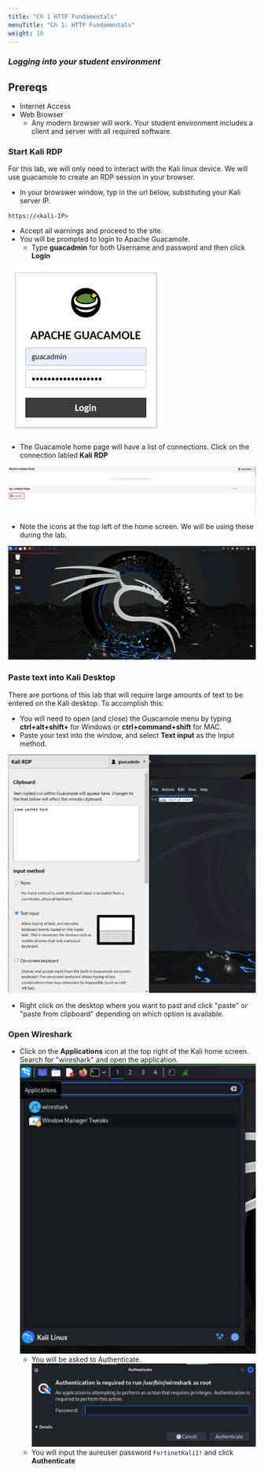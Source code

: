 ```yaml
---
title: "Ch 1 HTTP Fundamentals"
menuTitle: "Ch 1: HTTP Fundamentals"
weight: 10
---
```


### ***Logging into your student environment***

## Prereqs
  - Internet Access
  - Web Browser
    - Any modern browser will work.  Your student environment includes a client and server with all required software.



### Start Kali RDP

For this lab, we will only need to interact with the Kali linux device.  We will use guacamole to create an RDP session in your browser.

- In your browswer window, typ in the url below, substituting your Kali server IP.

```
https://<kali-IP>
```
- Accept all warnings and proceed to the site.
- You will be prompted to login to Apache Guacamole.  
  - Type **guacadmin** for both Username and password and then click **Login**

![Guac Login](guac_log.png)

- The Guacamole home page will have a list of connections.  Click on the connection labled **Kali RDP**

![Kali RDP](kali_rdp.png)

- Note the icons at the top left of the home screen.  We will be using these during the lab.

![Kali Home](kali_home.png)

### Paste text into Kali Desktop

There are portions of this lab that will require large amounts of text to be entered on the Kali desktop. To accomplish this:
- You will need to open (and close) the Guacamole menu by typing **ctrl+alt+shift+** for Windows or **ctrl+command+shift** for MAC. 
- Paste your text into the window, and select **Text input** as the Input method.

![CP Paste](cp_paste.png)

- Right click on the desktop where you want to past and click "paste" or "paste from clipboard" depending on which option is available.

### Open Wireshark

- Click on the **Applications** icon at the top right of the Kali home screen.  Search for "wireshark" and open the application.
![Find shark](find_shark.png)
  - You will be asked to Authenticate.  
  ![Shark Auth](shark_auth.png)
  - You will input the aureuser password ```FortinetKali1!``` and click **Authenticate**
  





